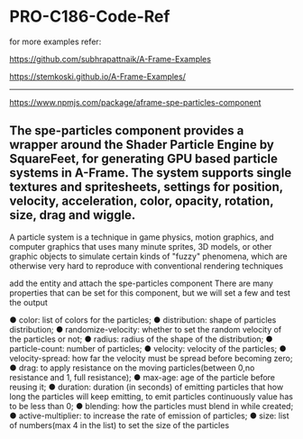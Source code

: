 # PRO-C186-Code-Ref

for more examples refer:

https://github.com/subhrapattnaik/A-Frame-Examples


https://stemkoski.github.io/A-Frame-Examples/

---------------------------------------------

https://www.npmjs.com/package/aframe-spe-particles-component


The spe-particles component provides a wrapper around the Shader Particle Engine by SquareFeet, for generating GPU based particle systems in A-Frame. The system supports single textures and spritesheets, settings for position, velocity, acceleration, color, opacity, rotation, size, drag and wiggle.
----------------------------------------------------------
A particle system is a technique in game physics, motion graphics, and computer graphics that uses many
minute sprites, 3D models, or other graphic objects to simulate certain kinds of "fuzzy" phenomena,
which are otherwise very hard to reproduce with conventional rendering techniques


add the entity and attach the spe-particles component
There are many properties that can be set for this component, but we will set a few and test the output

● color: list of colors for the
particles;
● distribution: shape of particles
distribution;
● randomize-velocity: whether to
set the random velocity of the
particles or not;
● radius: radius of the shape of
the distribution;
● particle-count: number of
particles;
● velocity: velocity of the
particles;
● velocity-spread: how far the
velocity must be spread before
becoming zero;
● drag: to apply resistance on the
moving particles(between 0,no
resistance and 1, full
resistance);
● max-age: age of the particle
before reusing it;
● duration: duration (in seconds)
of emitting particles that how
long the particles will keep
emitting, to emit particles
continuously value has to be
less than 0;
● blending: how the particles
must blend in while created;
● active-multiplier: to increase
the rate of emission of particles;
● size: list of numbers(max 4 in
the list) to set the size of the
particles
